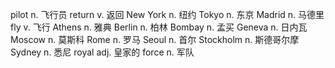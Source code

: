 pilot        n.      飞行员
return       v.      返回
New York     n.      纽约
Tokyo        n.      东京
Madrid       n.      马德里
fly          v.      飞行
Athens       n.      雅典
Berlin       n.      柏林
Bombay       n.      孟买
Geneva       n.      日内瓦
Moscow       n.      莫斯科
Rome         n.      罗马
Seoul        n.      首尔
Stockholm    n.      斯德哥尔摩
Sydney       n.      悉尼
royal        adj.    皇家的
force        n.      军队